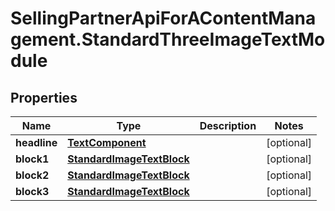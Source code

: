 # SellingPartnerApiForAContentManagement.StandardThreeImageTextModule

## Properties

Name | Type | Description | Notes
------------ | ------------- | ------------- | -------------
**headline** | [**TextComponent**](TextComponent.md) |  | [optional] 
**block1** | [**StandardImageTextBlock**](StandardImageTextBlock.md) |  | [optional] 
**block2** | [**StandardImageTextBlock**](StandardImageTextBlock.md) |  | [optional] 
**block3** | [**StandardImageTextBlock**](StandardImageTextBlock.md) |  | [optional] 


